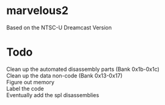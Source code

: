 # marvelous2
  Based on the NTSC-U Dreamcast Version

# Todo
  Clean up the automated disassembly parts (Bank 0x1b-0x1c)\
  Clean up the data non-code (Bank 0x13-0x17)\
  Figure out memory\
  Label the code\
  Eventually add the spl disassemblies
